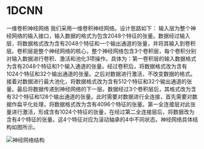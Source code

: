 # 1DCNN
一维卷积神经网络
我们采用一维卷积神经网络。设计思路如下：
输入层为整个神经网络的输入接口，输入数据的格式为包含2048个特征的张量。数据经过输入层，将数据格式改为含有2048个特征和一个输出通道的张量，并将其输入到卷积层。卷积层是整个神经网络的核心，整个神经网络包含3个卷积层，每个卷积分别对输入数据进行卷积、激活和池化3项操作。具体为：第一卷积层的输入数据格式为含有2048个特征和1个输入通道的张量。经过卷积后，将数据格式改为含有1024个特征和32个输出通道的张量。之后对数据进行激活，不改变数据的格式。接着对数据进行最大池化，将数据格式改为含有512个特征和32个输出通道的张量。最后将数据传递到神经网络的下一层。数据经过3个卷积层后，其格式改为含有32个特征和128个输出通道的张量。此时需要对数据进行全连接，首先需要对数据作扁平化处理，将数据格式改为含有4096个特征的张量。第一全连接层对此张量进行激活，形成含有1024个特征的张量，在经过第二全连接层后，将数据改为含有4个特征的张量。这4个特征对应为滚动轴承的4中不同状态。神经网络具体结构如图所示。

![神经网络结构](https://github.com/Jaxcute/1DCNN/blob/master/%E7%A5%9E%E7%BB%8F%E7%BD%91%E7%BB%9C%E7%BB%93%E6%9E%84.jpg)
